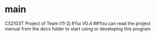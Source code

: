 # main
CS2103T Project of Team t11-2j
#Yui V0.4
##You can read the project menual from the docs folder to start using or developing this program
